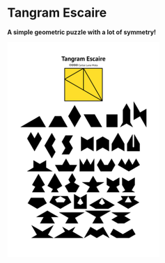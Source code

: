 # Tangram Escaire

**A simple geometric puzzle with a lot of symmetry!**

<a href="Tangram Escaire.pdf"><img width=350px src="Tangram Escaire.png" alt="Tangram Escaire" title="Tangram Escaire" /></a>
